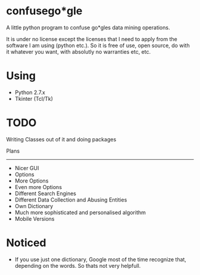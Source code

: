 confusego*gle
=============

A little python program to confuse go*gles data mining operations. 

It is under no license except the licenses that I need to apply from the software I am using (python etc.).
So it is free of use, open source, do with it whatever you want, with absolutly no warranties etc, etc.

Using
=====

- Python 2.7.x
- Tkinter (Tcl/Tk)

TODO
====

Writing Classes out of it and doing packages 

Plans
*****

- Nicer GUI
- Options
- More Options
- Even more Options
- Different Search Engines
- Different Data Collection and Abusing Entities
- Own Dictionary 
- Much more sophisticated and personalised algorithm
- Mobile Versions

Noticed
=======

- If you use just one dictionary, Google most of the time recognize that, depending on the words.
  So thats not very helpfull.



